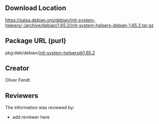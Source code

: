 ## Download Location

https://salsa.debian.org/debian/init-system-helpers/-/archive/debian/1.65.2/init-system-helpers-debian-1.65.2.tar.gz

## Package URL (purl)

pkg:deb/debian/init-system-helpers@1.65.2

## Creator

Oliver Fendt

## Reviewers

The information was reviewed by:

* add reviewer here
